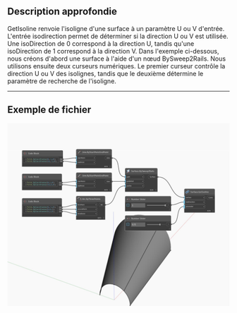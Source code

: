 ## Description approfondie
GetIsoline renvoie l'isoligne d'une surface à un paramètre U ou V d'entrée. L'entrée isodirection permet de déterminer si la direction U ou V est utilisée. Une isoDirection de 0 correspond à la direction U, tandis qu'une isoDirection de 1 correspond à la direction V. Dans l'exemple ci-dessous, nous créons d'abord une surface à l'aide d'un nœud BySweep2Rails. Nous utilisons ensuite deux curseurs numériques. Le premier curseur contrôle la direction U ou V des isolignes, tandis que le deuxième détermine le paramètre de recherche de l'isoligne.
___
## Exemple de fichier

![GetIsoline](./Autodesk.DesignScript.Geometry.Surface.GetIsoline_img.jpg)

